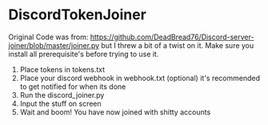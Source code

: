 # DiscordTokenJoiner
Original Code was from: https://github.com/DeadBread76/Discord-server-joiner/blob/master/joiner.py but I threw a bit of a twist on it. Make sure you install all prerequisite's before trying to use it. 

1. Place tokens in tokens.txt
2. Place your discord webhook in webhook.txt (optional) it's recommended to get notified for when its done
3. Run the discord_joiner.py
4. Input the stuff on screen
5. Wait and boom! You have now joined with shitty accounts
